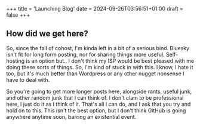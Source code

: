 +++
title = 'Launching Blog'
date = 2024-09-26T03:56:51+01:00
draft = false
+++
## How did we get here?

So, since the fall of cohost, I'm kinda left in a bit of a serious bind. Bluesky isn't fit for long
form posting, nor for sharing things more useful. Self-hosting is an option but.. I don't think my ISP
would be best pleased with me doing these sorts of things. So, I'm kind of stuck in with this. I know,
I hate it too, but it's much better than Wordpress or any other nugget nonsense I have to deal with.

So you're going to get more longer posts here, alongside rants, useful junk, and other random junk
that I can think of. I don't clam to be professional here, I just do it as I think of it. That's
all I can do, and I ask that you try and hold on to this. This isn't the best option, but I don't
think GitHub is going anywhere anytime soon, barring an existential event.
